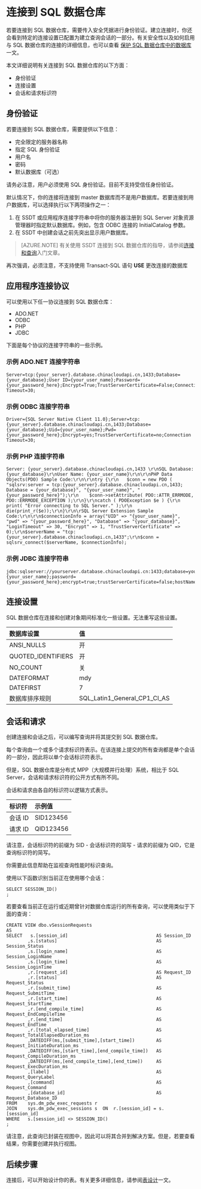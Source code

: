 <!-- Remove azure portal -->
<properties
   pageTitle="连接到 SQL 数据仓库 | Azure"
   description="有关在开发解决方案时连接到 Azure SQL 数据仓库的技巧。"
   services="sql-data-warehouse"
   documentationCenter="NA"
   authors="jrowlandjones"
   manager="barbkess"
   editor=""/>

<tags
   ms.service="sql-data-warehouse"
   ms.date="04/30/2016"
   wacn.date="05/30/2016"/>

# 连接到 SQL 数据仓库
若要连接到 SQL 数据仓库，需要传入安全凭据进行身份验证。建立连接时，你还会看到特定的连接设置已配置为建立查询会话的一部分。有关安全性以及如何启用与 SQL 数据仓库的连接的详细信息，也可以查看 [保护 SQL 数据仓库中的数据库][]一文。

本文详细说明有关连接到 SQL 数据仓库的以下方面：

- 身份验证
- 连接设置
- 会话和请求标识符


## 身份验证
若要连接到 SQL 数据仓库，需要提供以下信息：

- 完全限定的服务器名称
- 指定 SQL 身份验证
- 用户名
- 密码
- 默认数据库（可选）

请务必注意，用户必须使用 SQL 身份验证。目前不支持受信任身份验证。

默认情况下，你的连接将连接到 master 数据库而不是用户数据库。若要连接到用户数据库，可以选择执行以下两项操作之一：

1. 在 SSDT 或应用程序连接字符串中将你的服务器注册到 SQL Server 对象资源管理器时指定默认数据库。例如，包含 ODBC 连接的 InitialCatalog 参数。
2. 在 SSDT 中创建会话之前先突出显示用户数据库。

> [AZURE.NOTE] 有关使用 SSDT 连接到 SQL 数据仓库的指导，请参阅[连接和查询][]入门文章。

再次强调，必须注意，不支持使用 Transact-SQL 语句 **USE<your DB>** 更改连接的数据库

## 应用程序连接协议
可以使用以下任一协议连接到 SQL 数据仓库：

- ADO.NET
- ODBC
- PHP
- JDBC 

下面是每个协议的连接字符串的一些示例。<!-- 你可以使用 Azure 门户来帮助设置连接字符串。只需在 Azure 门户中导航到你的数据库。在“概要”下面，单击“显示数据库连接字符串”。 -->
### 示例 ADO.NET 连接字符串

    Server=tcp:{your_server}.database.chinacloudapi.cn,1433;Database={your_database};User ID={your_user_name};Password={your_password_here};Encrypt=True;TrustServerCertificate=False;Connection Timeout=30;

### 示例 ODBC 连接字符串

    Driver={SQL Server Native Client 11.0};Server=tcp:{your_server}.database.chinacloudapi.cn,1433;Database={your_database};Uid={your_user_name};Pwd={your_password_here};Encrypt=yes;TrustServerCertificate=no;Connection Timeout=30;

### 示例 PHP 连接字符串

    Server: {your_server}.database.chinacloudapi.cn,1433 \r\nSQL Database: {your_database}\r\nUser Name: {your_user_name}\r\n\r\nPHP Data Objects(PDO) Sample Code:\r\n\r\ntry {\r\n   $conn = new PDO ( "sqlsrv:server = tcp:{your_server}.database.chinacloudapi.cn,1433; Database = {your_database}", "{your_user_name}", "{your_password_here}");\r\n    $conn->setAttribute( PDO::ATTR_ERRMODE, PDO::ERRMODE_EXCEPTION );\r\n}\r\ncatch ( PDOException $e ) {\r\n   print( "Error connecting to SQL Server." );\r\n   die(print_r($e));\r\n}\r\n\rSQL Server Extension Sample Code:\r\n\r\n$connectionInfo = array("UID" => "{your_user_name}", "pwd" => "{your_password_here}", "Database" => "{your_database}", "LoginTimeout" => 30, "Encrypt" => 1, "TrustServerCertificate" => 0);\r\n$serverName = "tcp:{your_server}.database.chinacloudapi.cn,1433";\r\n$conn = sqlsrv_connect($serverName, $connectionInfo);

### 示例 JDBC 连接字符串

    jdbc:sqlserver://yourserver.database.chinacloudapi.cn:1433;database=yourdatabase;user={your_user_name};password={your_password_here};encrypt=true;trustServerCertificate=false;hostNameInCertificate=*.database.chinacloudapi.cn;loginTimeout=30;

## 连接设置
SQL 数据仓库在连接和创建对象期间标准化一些设置。无法重写这些设置。

| 数据库设置 | 值 |
| :----------------- | :--------------------------- |
| ANSI\_NULLS | 开 |
| QUOTED\_IDENTIFIERS | 开 |
| NO\_COUNT | 关 |
| DATEFORMAT | mdy |
| DATEFIRST | 7 |
| 数据库排序规则 | SQL\_Latin1\_General\_CP1\_CI\_AS |

## 会话和请求
创建连接和会话之后，可以编写查询并将其提交到 SQL 数据仓库。

每个查询由一个或多个请求标识符表示。在该连接上提交的所有查询都是单个会话的一部分，因此将以单个会话标识符表示。

但是，SQL 数据仓库是分布式 MPP（大规模并行处理）系统，相比于 SQL Server，会话和请求标识符的公开方式有所不同。

会话和请求由各自的标识符以逻辑方式表示。

| 标识符 | 示例值 |
| :--------- | :------------ |
| 会话 ID | SID123456 |
| 请求 ID | QID123456 |

请注意，会话标识符的前缀为 SID - 会话标识符的简写 - 请求的前缀为 QID，它是查询标识符的简写。

你需要此信息帮助在监视查询性能时标识查询。<!-- 可以使用 [Azure 门户] 和动态管理视图来监视查询性能。-->

使用以下函数识别当前正在使用哪个会话：

    SELECT SESSION_ID()
    ;

若要查看当前正在运行或近期曾针对数据仓库运行的所有查询，可以使用类似于下面的查询：

    CREATE VIEW dbo.vSessionRequests
    AS
    SELECT 	 s.[session_id]									AS Session_ID
    		,s.[status]										AS Session_Status
    		,s.[login_name]									AS Session_LoginName
    		,s.[login_time]									AS Session_LoginTime
            ,r.[request_id]									AS Request_ID
    		,r.[status]										AS Request_Status
    		,r.[submit_time]								AS Request_SubmitTime
    		,r.[start_time]									AS Request_StartTime
    		,r.[end_compile_time]							AS Request_EndCompileTime
    		,r.[end_time]									AS Request_EndTime
    		,r.[total_elapsed_time]							AS Request_TotalElapsedDuration_ms
            ,DATEDIFF(ms,[submit_time],[start_time])		AS Request_InitiateDuration_ms
            ,DATEDIFF(ms,[start_time],[end_compile_time])	AS Request_CompileDuration_ms
            ,DATEDIFF(ms,[end_compile_time],[end_time])		AS Request_ExecDuration_ms
    		,[label]										AS Request_QueryLabel
    		,[command]										AS Request_Command
    		,[database_id]									AS Request_Database_ID
    FROM    sys.dm_pdw_exec_requests r
    JOIN    sys.dm_pdw_exec_sessions s	ON	r.[session_id] = s.[session_id]
    WHERE   s.[session_id] <> SESSION_ID()
    ;

请注意，此查询已封装在视图中，因此可以将其合并到解决方案。但是，若要查看结果，你需要创建并执行视图。

## 后续步骤
连接后，可以开始设计你的表。有关更多详细信息，请参阅[表设计]一文。

<!--Image references-->

<!--Azure.com references-->
[连接和查询]: /documentation/articles/sql-data-warehouse-get-started-connect/
[表设计]: /documentation/articles/sql-data-warehouse-develop-table-design/
[保护 SQL 数据仓库中的数据库]: /documentation/articles/sql-data-warehouse-overview-security/

<!--MSDN references-->

<!--Other references-->

<!---HONumber=Mooncake_0523_2016-->